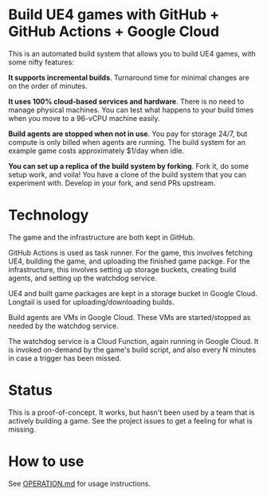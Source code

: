 # Build UE4 games with GitHub + GitHub Actions + Google Cloud

This is an automated build system that allows you to build UE4 games, with some nifty features:

**It supports incremental builds**. Turnaround time for minimal changes are on the order of minutes.

**It uses 100% cloud-based services and hardware**. There is no need to manage physical machines. You can test what happens to your build times when you move to a 96-vCPU machine easily.

**Build agents are stopped when not in use**. You pay for storage 24/7, but compute is only billed when agents are running. The build system for an example game costs approximately $1/day when idle.

**You can set up a replica of the build system by forking**. Fork it, do some setup work, and voila! You have a clone of the build system that you can experiment with. Develop in your fork, and send PRs upstream.

# Technology

The game and the infrastructure are both kept in GitHub.

GitHub Actions is used as task runner. For the game, this involves fetching UE4, building the game, and uploading the finished game packge. For the infrastructure, this involves setting up storage buckets, creating build agents, and setting up the watchdog service.

UE4 and built game packages are kept in a storage bucket in Google Cloud. Longtail is used for uploading/downloading builds.

Build agents are VMs in Google Cloud. These VMs are started/stopped as needed by the watchdog service.

The watchdog service is a Cloud Function, again running in Google Cloud. It is invoked on-demand by the game's build script, and also every N minutes in case a trigger has been missed.

# Status

This is a proof-of-concept. It works, but hasn't been used by a team that is actively building a game. See the project issues to get a feeling for what is missing.

# How to use

See [OPERATION.md](Operation.md) for usage instructions.
